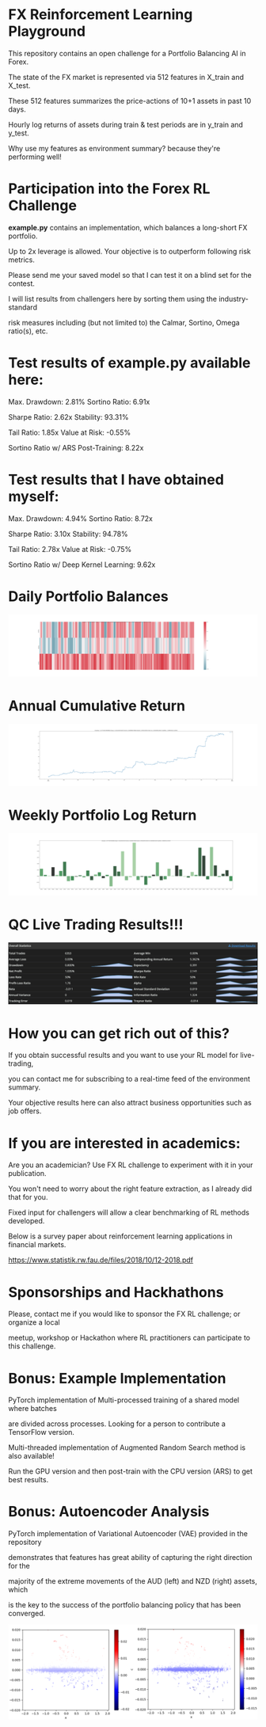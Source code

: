 # FX Reinforcement Learning Playground

This repository contains an open challenge for a Portfolio Balancing AI in Forex.

The state of the FX market is represented via 512 features in X_train and X_test.

These 512 features summarizes the price-actions of 10+1 assets in past 10 days.

Hourly log returns of assets during train & test periods are in y_train and y_test.

Why use my features as environment summary? because they're performing well!

# Participation into the Forex RL Challenge
**example.py** contains an implementation, which balances a long-short FX portfolio.

Up to 2x leverage is allowed. Your objective is to outperform following risk metrics.

Please send me your saved model so that I can test it on a blind set for the contest.

I will list results from challengers here by sorting them using the industry-standard

risk measures including (but not limited to) the Calmar, Sortino, Omega ratio(s), etc.

# Test results of example.py available here:
Max. Drawdown: 2.81% 
Sortino Ratio: 6.91x

Sharpe Ratio: 2.62x 
Stability: 93.31% 

Tail Ratio: 1.85x 
Value at Risk: -0.55%

Sortino Ratio w/ ARS Post-Training: 8.22x

# Test results that I have obtained myself:
Max. Drawdown: 4.94% 
Sortino Ratio: 8.72x

Sharpe Ratio: 3.10x 
Stability: 94.78% 

Tail Ratio: 2.78x 
Value at Risk: -0.75%

Sortino Ratio w/ Deep Kernel Learning: 9.62x
# Daily Portfolio Balances
![](graphs/portfolio_weights.png)
# Annual Cumulative Return
![](graphs/cumulative_return.png)
# Weekly Portfolio Log Return
![](graphs/weekly_returns.png)
# QC Live Trading Results!!!
![](graphs/live_trading.png)

# How you can get rich out of this?
If you obtain successful results and you want to use your RL model for live-trading,

you can contact me for subscribing to a real-time feed of the environment summary.

Your objective results here can also attract business opportunities such as job offers.


# If you are interested in academics:
Are you an academician? Use FX RL challenge to experiment with it in your publication.

You won't need to worry about the right feature extraction, as I already did that for you.

Fixed input for challengers will allow a clear benchmarking of RL methods developed.

Below is a survey paper about reinforcement learning applications in financial markets.

https://www.statistik.rw.fau.de/files/2018/10/12-2018.pdf

# Sponsorships and Hackhathons

Please, contact me if you would like to sponsor the FX RL challenge; or organize a local

meetup, workshop or Hackathon where RL practitioners can participate to this challenge. 

# Bonus: Example Implementation
PyTorch implementation of Multi-processed training of a shared model where batches

are divided across processes. Looking for a person to contribute a TensorFlow version.

Multi-threaded implementation of Augmented Random Search method is also available!

Run the GPU version and then post-train with the CPU version (ARS) to get best results.

# Bonus: Autoencoder Analysis

PyTorch implementation of Variational Autoencoder (VAE) provided in the repository

demonstrates that features has great ability of capturing the right direction for the

majority of the extreme movements of the AUD (left) and NZD (right) assets, which

is the key to the success of the portfolio balancing policy that has been converged.

![](graphs/autoencoder.png)

